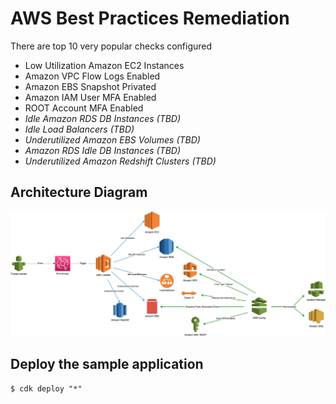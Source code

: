# AWS Best Practices Remediation

There are top 10 very popular checks configured
*  Low Utilization Amazon EC2 Instances
*  Amazon VPC Flow Logs Enabled
*  Amazon EBS Snapshot Privated
*  Amazon IAM User MFA Enabled
*  ROOT Account MFA Enabled
*  *Idle Amazon RDS DB Instances (TBD)* 
*  *Idle Load Balancers (TBD)*
*  *Underutilized Amazon EBS Volumes (TBD)*
*  *Amazon RDS Idle DB Instances (TBD)*
*  *Underutilized Amazon Redshift Clusters (TBD)*

## Architecture Diagram

![Architecture](diagram/diagram.jpeg)

## Deploy the sample application

```
$ cdk deploy "*"
```